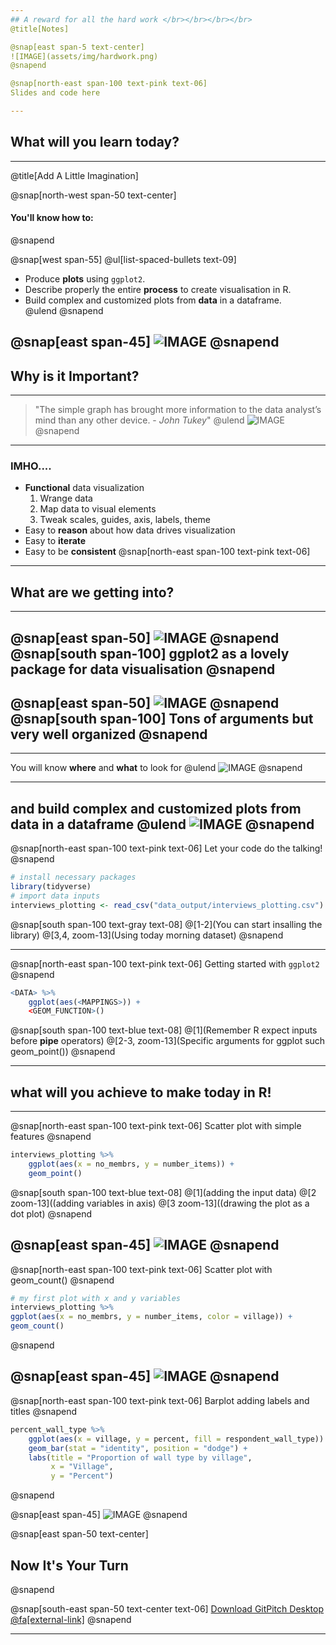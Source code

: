 ```yaml
---
## A reward for all the hard work </br></br></br></br> 
@title[Notes]

@snap[east span-5 text-center]
![IMAGE](assets/img/hardwork.png)
@snapend

@snap[north-east span-100 text-pink text-06]
Slides and code here

---
```

## What will you learn today?

---
@title[Add A Little Imagination]

@snap[north-west span-50 text-center]
#### You'll know how to:
@snapend

@snap[west span-55]
@ul[list-spaced-bullets text-09]
- Produce **plots** using ```ggplot2```. </br>
- Describe properly the entire **process** to create visualisation in R. </br>
- Build complex and customized plots from **data** in a dataframe. </br>
@ulend
@snapend

@snap[east span-45]
![IMAGE](assets/img/objectives.gif)
@snapend
---

## Why is it Important?

---

> "The simple graph has brought more information to the data analyst’s mind than any other device. - *John Tukey*"
@ulend
![IMAGE](assets/img/Tukey.jpg)
@snapend

---
### IMHO....
* **Functional** data visualization
	1. Wrange data
	2. Map data to visual elements
	3. Tweak scales, guides, axis, labels, theme
* Easy to **reason** about how data drives visualization
* Easy to **iterate**
* Easy to be **consistent**
@snap[north-east span-100 text-pink text-06]

---

## What are we getting into?

---
@snap[east span-50]
![IMAGE](assets/img/hex-ggplot2.png)
@snapend
@snap[south span-100]
**ggplot2** as a lovely package for **data visualisation**
@snapend
---
@snap[east span-50]
![IMAGE](assets/img/hex-ggplot2.png)
@snapend
@snap[south span-100]
Tons of arguments but very well organized
@snapend
---
---

You will know **where** and **what** to look for
@ulend
![IMAGE](assets/img/poppins-bag.gif)
@snapend

---
and build complex and customized plots from data in a dataframe
@ulend
![IMAGE](assets/img/poppins-bag-kids.gif)
@snapend
---
@snap[north-east span-100 text-pink text-06]
Let your code do the talking!
@snapend

```r zoom-18
# install necessary packages
library(tidyverse)
# import data inputs
interviews_plotting <- read_csv("data_output/interviews_plotting.csv")
```

@snap[south span-100 text-gray text-08]
@[1-2](You can start insalling the library)
@[3,4, zoom-13](Using today morning dataset)
@snapend


---


@snap[north-east span-100 text-pink text-06]
Getting started with ```ggplot2```
@snapend

```r zoom-18
<DATA> %>% 
    ggplot(aes(<MAPPINGS>)) +
    <GEOM_FUNCTION>()
```

@snap[south span-100 text-blue text-08]
@[1](Remember R expect inputs before **pipe** operators)
@[2-3, zoom-13](Specific arguments for ggplot such  geom_point())
@snapend


---

## what will you achieve to make today in R!
---
@snap[north-east span-100 text-pink text-06]
Scatter plot with simple features
@snapend

```r zoom-12
interviews_plotting %>%
    ggplot(aes(x = no_membrs, y = number_items)) +
    geom_point()
```

@snap[south span-100 text-blue text-08]
@[1](adding the input data)
@[2 zoom-13]((adding variables in axis)
@[3 zoom-13]((drawing the plot as a dot plot)
@snapend

@snap[east span-45]
![IMAGE](assets/img/graph1.png)
@snapend
---
@snap[north-east span-100 text-pink text-06]
Scatter plot with geom_count()
@snapend

```r zoom-12
# my first plot with x and y variables
interviews_plotting %>%
ggplot(aes(x = no_membrs, y = number_items, color = village)) +
geom_count()
```

@snapend

@snap[east span-45]
![IMAGE](assets/img/graph4.png)
@snapend
---
@snap[north-east span-100 text-pink text-06]
Barplot adding labels and titles
@snapend

```r zoom-12
percent_wall_type %>%
    ggplot(aes(x = village, y = percent, fill = respondent_wall_type)) +
    geom_bar(stat = "identity", position = "dodge") +
    labs(title = "Proportion of wall type by village",
         x = "Village",
         y = "Percent")
```

@snapend

@snap[east span-45]
![IMAGE](assets/img/graph5.png)
@snapend

@snap[east span-50 text-center]
## Now It's **Your** Turn
@snapend

@snap[south-east span-50 text-center text-06]
[Download GitPitch Desktop @fa[external-link]](https://gitpitch.com/docs/getting-started/tutorial/)
@snapend

---